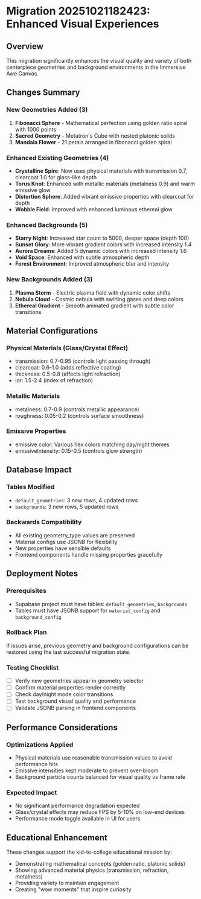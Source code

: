 # Migration 20251021182423: Enhanced Visual Experiences

## Overview

This migration significantly enhances the visual quality and variety of both centerpiece geometries and background environments in the Immersive Awe Canvas.

## Changes Summary

### New Geometries Added (3)

1. **Fibonacci Sphere** - Mathematical perfection using golden ratio spiral with 1000 points
2. **Sacred Geometry** - Metatron's Cube with nested platonic solids
3. **Mandala Flower** - 21 petals arranged in fibonacci golden spiral

### Enhanced Existing Geometries (4)

- **Crystalline Spire**: Now uses physical materials with transmission 0.7, clearcoat 1.0 for glass-like depth
- **Torus Knot**: Enhanced with metallic materials (metalness 0.9) and warm emissive glow
- **Distortion Sphere**: Added vibrant emissive properties with clearcoat for depth
- **Wobble Field**: Improved with enhanced luminous ethereal glow

### Enhanced Backgrounds (5)

- **Starry Night**: Increased star count to 5000, deeper space (depth 100)
- **Sunset Glory**: More vibrant gradient colors with increased intensity 1.4
- **Aurora Dreams**: Added 5 dynamic colors with increased intensity 1.6
- **Void Space**: Enhanced with subtle atmospheric depth
- **Forest Environment**: Improved atmospheric blur and intensity

### New Backgrounds Added (3)

1. **Plasma Storm** - Electric plasma field with dynamic color shifts
2. **Nebula Cloud** - Cosmic nebula with swirling gases and deep colors
3. **Ethereal Gradient** - Smooth animated gradient with subtle color transitions

## Material Configurations

### Physical Materials (Glass/Crystal Effect)

- transmission: 0.7-0.95 (controls light passing through)
- clearcoat: 0.6-1.0 (adds reflective coating)
- thickness: 0.5-0.8 (affects light refraction)
- ior: 1.5-2.4 (index of refraction)

### Metallic Materials

- metalness: 0.7-0.9 (controls metallic appearance)
- roughness: 0.05-0.2 (controls surface smoothness)

### Emissive Properties

- emissive color: Various hex colors matching day/night themes
- emissiveIntensity: 0.15-0.5 (controls glow strength)

## Database Impact

### Tables Modified

- `default_geometries`: 3 new rows, 4 updated rows
- `backgrounds`: 3 new rows, 5 updated rows

### Backwards Compatibility

- All existing geometry_type values are preserved
- Material configs use JSONB for flexibility
- New properties have sensible defaults
- Frontend components handle missing properties gracefully

## Deployment Notes

### Prerequisites

- Supabase project must have tables: `default_geometries`, `backgrounds`
- Tables must have JSONB support for `material_config` and `background_config`

### Rollback Plan

If issues arise, previous geometry and background configurations can be restored using the last successful migration state.

### Testing Checklist

- [ ] Verify new geometries appear in geometry selector
- [ ] Confirm material properties render correctly
- [ ] Check day/night mode color transitions
- [ ] Test background visual quality and performance
- [ ] Validate JSONB parsing in frontend components

## Performance Considerations

### Optimizations Applied

- Physical materials use reasonable transmission values to avoid performance hits
- Emissive intensities kept moderate to prevent over-bloom
- Background particle counts balanced for visual quality vs frame rate

### Expected Impact

- No significant performance degradation expected
- Glass/crystal effects may reduce FPS by 5-10% on low-end devices
- Performance mode toggle available in UI for users

## Educational Enhancement

These changes support the kid-to-college educational mission by:

- Demonstrating mathematical concepts (golden ratio, platonic solids)
- Showing advanced material physics (transmission, refraction, metalness)
- Providing variety to maintain engagement
- Creating "wow moments" that inspire curiosity

